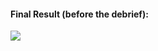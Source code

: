 <p align="center">
  <h4>Final Result (before the debrief):</h4>
  <img src="https://i.imgur.com/zCELioe.png"/>
  
</p>
